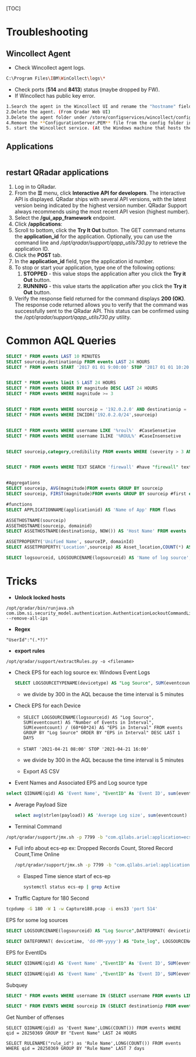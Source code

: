 [TOC]

# Troubleshooting

## Wincollect Agent

- Check Wincollect agent logs.

```sh
C:\Program Files\IBM\WinCollect\logs\*
```

- Check ports (**514** and **8413**) status (maybe dropped by FW).
- If Wincollect has public key error.

```sh
1.Search the agent in the Wincollect UI and rename the "hostname" field to something different, for example agent_old. Save changes. (From Qradar Web UI)
2.Delete the agent. (From Qradar Web UI)
3.Delete the agent folder under /store/configservices/wincollect/configserver/<agentname> ( At QRadar Server via SSH)
4.Remove the **ConfigurationServer.PEM** file from the config folder in the agent which is in C:\Program Files\IBM\WinCollect\config. (At the Windows machine that hosts the agent)
5. start the Wincollect service. (At the Windows machine that hosts the agent)
```

## Applications

```
```



## restart QRadar applications

1. Log in to QRadar.
2. From the **☰** menu, click **Interactive API for developers**. The interactive API is displayed. QRadar ships with several API versions, with the latest version being indicated by the highest version number. QRadar Support always recommends using the most recent API vesion (highest number).
3. Select the **/gui_app_framework** endpoint.
4. Click **/applications**:
5. Scroll to bottom, click the **Try It Out** button. The GET command returns the **application_id** for the application. Optionally, you can use the command line and */opt/qradar/support/qapp_utils730.py* to retrieve the application ID.
6. Click the **POST** tab.
7. In the **application_id** field, type the application id number.
8. To stop or start your application, type one of the following options:
   1. **STOPPED** - this value stops the application after you click the **Try it Out** button.
   2. **RUNNING** - this value starts the application after you click the **Try it Out** button.
9. Verify the response field returned for the command displays **200 (OK)**. The response code returned allows you to verify that the command was successfully sent to the QRadar API. This status can be confirmed using the */opt/qradar/support/qapp_utils730.py* utility.





# Common AQL Queries

```sql
SELECT * FROM events LAST 10 MINUTES
SELECT sourceip,destinationip FROM events LAST 24 HOURS
SELECT * FROM events START '2017 01 01 9:00:00' STOP '2017 01 01 10:20:00'


SELECT * FROM events limit 5 LAST 24 HOURS
SELECT * FROM events ORDER BY magnitude DESC LAST 24 HOURS
SELECT * FROM events WHERE magnitude >= 3 


SELECT * FROM events WHERE sourceip = '192.0.2.0' AND destinationip = '198.51.100.0' START '2017 01 01 9:00:00' STOP '2017 01 01 10:20:00'
SELECT * FROM events WHERE INCIDR('192.0.2.0/24',sourceip)


SELECT * FROM events WHERE username LIKE '%roul%'  #CaseSensetive
SELECT * FROM events WHERE username ILIKE '%ROUL%' #CaseInsensetive


SELECT sourceip,category,credibility FROM events WHERE (severity > 3 AND category = 5018)OR (severity < 3 AND credibility > 8)


SELECT * FROM events WHERE TEXT SEARCH 'firewall' #have "firewall" text in search


#Aggregations
SELECT sourceip, AVG(magnitude)FROM events GROUP BY sourceip
SELECT sourceip, FIRST(magnitude)FROM events GROUP BY sourceip #first entry of the rows in the aggregate.

#functions
SELECT APPLICATIONNAME(applicationid) AS 'Name of App' FROM flows

ASSETHOSTNAME(sourceip)
ASSETHOSTNAME(sourceip, domainid)
SELECT ASSETHOSTNAME(destinationip, NOW()) AS 'Host Name' FROM events

ASSETPROPERTY('Unified Name', sourceIP, domainId)
SELECT ASSETPROPERTY('Location',sourceip) AS Asset_location,COUNT(*) AS 'event count' FROM eventsGROUP BY Asset_locationLAST 1 days

SELECT logsourceid, LOGSOURCENAME(logsourceid) AS 'Name of log source', LOGSOURCEGROUPNAME(devicegrouplist) AS 'Group Names', LOGSOURCETYPENAME(devicetype) AS 'Devices' FROM events GROUP BY logsourceid
```

# Tricks

- **Unlock locked hosts**

```
/opt/qradar/bin/runjava.sh com.ibm.si.security_model.authentication.AuthenticationLockoutCommandLineTool --remove-all-ips
```

- **Regex**


```
"UserId":"(.*?)"
```

- **export rules**

```
/opt/qradar/support/extractRules.py -o <filename>
```

- Check EPS for each log source ex: Windows Event Logs

  ```sql
  SELECT LOGSOURCETYPENAME(devicetype) AS "Log Source", SUM(eventcount) AS "Number of Events in Interval", SUM(eventcount) / (60*60*2) AS "EPS in Interval", UniqueCount(sourceip) AS 'Count of SourceIps',UniqueCount(LOGSOURCENAME(logsourceid)) AS 'Count of sender stations'  FROM events GROUP BY "Log Source" ORDER BY "EPS in Interval" DESC START '2022-01-25 1:30' STOP '2022-01-25 3:30'
  
  ```

  - we divide by 300 in the AQL because the time interval is 5 minutes 

- Check EPS for each Device

  - ```mssql
    SELECT LOGSOURCENAME(logsourceid) AS "Log Source", SUM(eventcount) AS "Number of Events in Interval", SUM(eventcount) / (60*60*24) AS "EPS in Interval" FROM events GROUP BY "Log Source" ORDER BY "EPS in Interval" DESC LAST 1 DAYS
    ```

  - ```mysql
    START '2021-04-21 08:00' STOP '2021-04-21 16:00'
    ```

  - we divide by 300 in the AQL because the time interval is 5 minutes 

  - Export AS CSV


- Event Names and Associated EPS and Log source type

 ```sql
select QIDNAME(qid) AS 'Event Name', "EventID" As 'Event ID', sum(eventcount) AS 'Count', SUM(eventcount) / (60*60*24) As 'EPS for EID', UniqueCount(LOGSOURCENAME(logsourceid)) AS 'Count of sender stations' , UniqueCount(sourceip) AS 'Count of SourceIps',LOGSOURCETYPENAME(devicetype) AS 'LOGSOURCETYPENAME' from events GROUP BY QIDNAME(qid) ORDER BY "EPS for EID" DESC last 1 DAYS
 ```

- Average Payload Size

  ```sql
  select avg(strlen(payload)) AS 'Average Log size', sum(eventcount) AS 'eventCount' , eventCount / (60*60*2) AS "EPS in Interval" ,LOGSOURCEtypename(devicetype)  from events group by devicetype last 2 hours
  
  ```

- Terminal Command

```bash
/opt/qradar/support/jmx.sh -p 7799 -b "com.q1labs.ariel:application=ecs-ep.ecs-ep,type=Database writer,a1=events-2" | grep "AveragePayloadSize\|AverageRecordSize"
```

- Full info about ecs-ep ex: Dropped Records Count, Stored Record Count,Time Online

  ```bash
  /opt/qradar/support/jmx.sh -p 7799 -b "com.q1labs.ariel:application=ecs-ep.ecs-ep,type=Database writer,a1=events-2"
  ```

  - Elasped Time sience start of ecs-ep

    ```bash
    systemctl status ecs-ep | grep Active
    ```

- Traffic Capture for 180 Second

```bash
tcpdump -G 180 -W 1 -w Capture180.pcap -i ens33 'port 514'
```

EPS for some log sources

```sql
SELECT LOGSOURCENAME(logsourceid) AS "Log Source",DATEFORMAT( devicetime, 'dd-MM-yyyy') AS "Date_log", SUM(eventcount) AS "Number of Events in Interval", SUM(eventcount) / 86400 AS "EPS in Interval" FROM events WHERE "Log Source" ILIKE '%office%' OR "Log Source" ILIKE '%etokai%' GROUP BY "Log Source" ORDER BY "EPS in Interval" DESC LAST 24 HOURS
```

```sql
SELECT DATEFORMAT( devicetime, 'dd-MM-yyyy') AS "Date_log", LOGSOURCENAME(logsourceid) AS "Log Source", SUM(eventcount) AS "Event Count" FROM events WHERE "Log Source" ILIKE '%office%' OR "Log Source" ILIKE '%etokai%' GROUP BY "Date_log","Log Source" ORDER BY "Date_log" START '2021-01-01 00:00:00' STOP '2021-02-10 00:00:00'
```

EPS for EventIDs

```sql
SELECT QIDNAME(qid) AS 'Event Name' ,"EventID" As 'Event ID', SUM(eventcount) As 'Count of events', SUM(eventcount) / 300 As 'EPS for EID' from events GROUP BY  QIDNAME(qid) ORDER BY "EPS for EID" DESC last 60 minutes
```

```sql
SELECT QIDNAME(qid) AS 'Event Name' ,"EventID" As 'Event ID', SUM(eventcount) As 'Count of events', SUM(eventcount) / (300 * 10) As 'EPS for EID' from events WHERE LOGSOURCENAME(logsourceid) ILIKE '%apex%' GROUP BY  QIDNAME(qid) ORDER BY "EPS for EID" DESC last 10 days
```

Subquey

```sql
SELECT * FROM events WHERE username IN (SELECT username FROM events LIMIT 10 LAST 5 MINUTES) LAST 24 HOURS

SELECT * FROM EVENTS WHERE sourceip IN (SELECT destinationip FROM events)
```

Get Number of offenses

```
SELECT QIDNAME(qid) as 'Event Name',LONG(COUNT()) FROM events WHERE qid = 28250369 GROUP BY "Event Name" LAST 24 HOURS
```

```
SELECT RULENAME("rule_id") as 'Rule Name',LONG(COUNT()) FROM events WHERE qid = 28250369 GROUP BY "Rule Name" LAST 7 days
```







 
